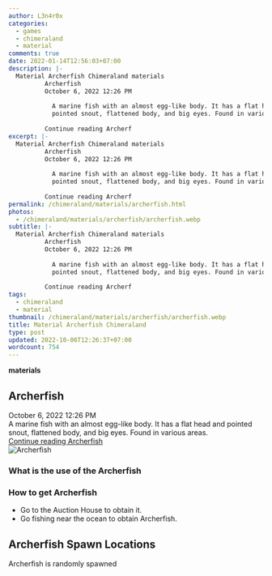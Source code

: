 ```yaml
---
author: L3n4r0x
categories:
  - games
  - chimeraland
  - material
comments: true
date: 2022-01-14T12:56:03+07:00
description: |-
  Material Archerfish Chimeraland materials
          Archerfish
          October 6, 2022 12:26 PM
          
            A marine fish with an almost egg-like body. It has a flat head and
            pointed snout, flattened body, and big eyes. Found in various areas.
          
          Continue reading Archerf
excerpt: |-
  Material Archerfish Chimeraland materials
          Archerfish
          October 6, 2022 12:26 PM
          
            A marine fish with an almost egg-like body. It has a flat head and
            pointed snout, flattened body, and big eyes. Found in various areas.
          
          Continue reading Archerf
permalink: /chimeraland/materials/archerfish.html
photos:
  - /chimeraland/materials/archerfish/archerfish.webp
subtitle: |-
  Material Archerfish Chimeraland materials
          Archerfish
          October 6, 2022 12:26 PM
          
            A marine fish with an almost egg-like body. It has a flat head and
            pointed snout, flattened body, and big eyes. Found in various areas.
          
          Continue reading Archerf
tags:
  - chimeraland
  - material
thumbnail: /chimeraland/materials/archerfish/archerfish.webp
title: Material Archerfish Chimeraland
type: post
updated: 2022-10-06T12:26:37+07:00
wordcount: 754
---
```


<link
  rel="stylesheet"
  href="https://rawcdn.githack.com/dimaslanjaka/Web-Manajemen/870a349/css/bootstrap-5-3-0-alpha3-wrapper.css"
/>
<section id="bootstrap-wrapper">
  <div data-bs-theme="dark">
    <div
      class="row g-0 border rounded overflow-hidden flex-md-row mb-4 shadow-sm position-relative bg-dark text-light"
    >
      <div class="col p-4 d-flex flex-column position-static">
        <strong class="d-inline-block mb-2 text-success">materials</strong>
        <h2 class="mb-0">Archerfish</h2>
        <div class="mb-1 text-muted">October 6, 2022 12:26 PM</div>
        <div class="mb-2 border p-1">
          A marine fish with an almost egg-like body. It has a flat head and
          pointed snout, flattened body, and big eyes. Found in various areas.
        </div>
        <a
          href="/chimeraland/materials/archerfish.html"
          class="stretched-link d-none text-primary"
          >Continue reading Archerfish</a
        >
      </div>
      <div class="col-auto d-none d-md-block d-lg-block">
        <img
          src="https://www.webmanajemen.com/chimeraland/materials/archerfish/archerfish.webp"
          alt="Archerfish"
        />
      </div>
    </div>
    <div class="row">
      <div class="col-lg-6 col-12 mb-2">
        <div class="card">
          <div class="card-body">
            <h3 class="card-title">What is the use of the Archerfish</h3>
            <div class="card-text"><ul></ul></div>
          </div>
        </div>
      </div>
      <div class="col-lg-6 col-12 mb-2">
        <div class="card">
          <div class="card-body">
            <h3 class="card-title">How to get Archerfish</h3>
            <div class="card-text">
              <ul>
                <li>Go to the Auction House to obtain it.</li>
                <li>Go fishing near the ocean to obtain Archerfish.</li>
              </ul>
            </div>
          </div>
        </div>
      </div>
      <div class="col-12 mb-2">
        <h2>Archerfish Spawn Locations</h2>
        <p>Archerfish is randomly spawned</p>
      </div>
    </div>
  </div>
</section>